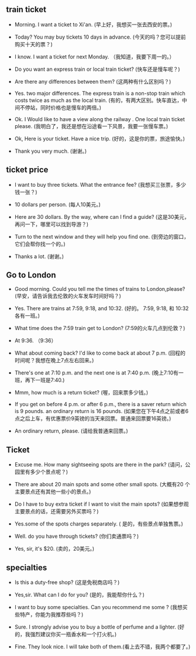 ## train ticket 

- Morning. I want a ticket to Xi'an. (早上好，我想买一张去西安的票。)

* Today? You may buy tickets 10 days in advance. (今天的吗？您可以提前购买十天的票？)

- I know. I want a ticket for next Monday. （我知道，我要下周一的。）

* Do you want an express train or local train ticket? (快车还是慢车呢？)

- Are there any differences between them? (这两种有什么区别吗？)

* Yes. two major  differences. The express train is a non-stop train which costs twice as much as the local train. (有的，有两大区别。快车直达，中间不停站，同时价格也是慢车的两倍。)

- Ok. I Would like to have a view along the railway . One local train ticket please. (我明白了，我还是想在沿途看一下风景，我要一张慢车票。)

* Ok, Here is your ticket. Have a nice trip. (好的，这是你的票，旅途愉快。)

- Thank you very much. (谢谢。) 

## ticket price 

- I want to buy three tickets. What the entrance fee? (我想买三张票，多少钱一张？)

* 10 dollars per person. (每人10美元。)

- Here are 30 dollars. By the way, where can I find a guide? (这是30美元，再问一下，哪里可以找到导游？)

* Turn to the next window and they will help you find one. (到旁边的窗口，它们会帮你找一个的。)

- Thanks a lot. (谢谢。)

## Go to London

- Good morning. Could you tell me the times of trains to London,please? (早安，请告诉我去伦敦的火车发车时间好吗？)

* Yes. There are trains at 7:59, 9:18, and 10:32. (好的。 7:59, 9:18, 和 10:32各有一班。)

- What time does the 7:59 train get to London? (7:59的火车几点到伦敦？)

* At 9:36. （9:36）

- What about coming back? I'd like to come back at about 7 p.m. (回程的时间呢？我想在晚上7点左右回来。)

* There's one at 7:10 p.m. and the next one is at 7:40 p.m. (晚上7:10有一班，再下一班是7:40.)

- Mmm, how much is a return ticket? (喔，回来票多少钱。)

* If you get on before 4 p.m. or after 6 p.m., there is a saver return which is 9 pounds. an ordinary return is 16 pounds. (如果您在下午4点之前或者6点之后上车，有优惠票价9英镑的当天来回票。普通来回票要16英镑。)

- An ordinary return, please. (请给我普通来回票。)

## Ticket

- Excuse me. How many sightseeing spots are there in the park? (请问，公园里有多少个景点呢？)

* There are about 20 main spots and some other small spots. (大概有20 个主要景点还有其他一些小的景点。)

- Do I have to buy extra ticket if I want to visit the main spots? (如果想参观主要景点的话，还需要另外买票吗？)

* Yes.some of the spots charges separately. ( 是的，有些景点单独售票。)

- Well. do you have through tickets? (你们卖通票吗？)

* Yes, sir, it's $20. (卖的，20美元。)

## specialties

- Is this a duty-free shop? (这是免税商店吗？)

* Yes,sir. What can I do for you? (是的，我能帮你什么？)

- I want to buy some specialties. Can you recommend me some ? (我想买些特产，你能为我推荐些吗？)

* Sure. I strongly advise you to buy a bottle of perfume and a lighter. (好的，我强烈建议你买一瓶香水和一个打火机。)

- Fine. They look nice. I will take both of them.(看上去不错，我两个都要了。)
